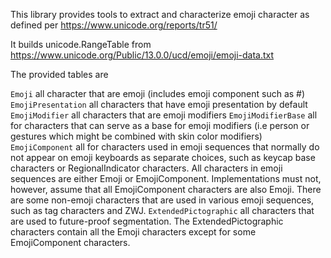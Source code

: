 This library provides tools to extract and characterize emoji character as defined per https://www.unicode.org/reports/tr51/

It builds unicode.RangeTable from https://www.unicode.org/Public/13.0.0/ucd/emoji/emoji-data.txt

The provided tables are

`Emoji` all character that are emoji (includes emoji component such as #)
`EmojiPresentation` all characters that have emoji presentation by default
`EmojiModifier` all characters that are emoji modifiers
`EmojiModifierBase` all for characters that can serve as a base for emoji modifiers (i.e person or gestures which might be combined with skin color modifiers)
`EmojiComponent` all for characters used in emoji sequences that normally do not appear on emoji keyboards as separate choices, such as keycap base characters or RegionalIndicator characters. All characters in emoji sequences are either Emoji or EmojiComponent. Implementations must not, however, assume that all EmojiComponent characters are also Emoji. There are some non-emoji characters that are used in various emoji sequences, such as tag characters and ZWJ.
`ExtendedPictographic` all characters that are used to future-proof segmentation. The ExtendedPictographic characters contain all the Emoji characters except for some EmojiComponent characters.
